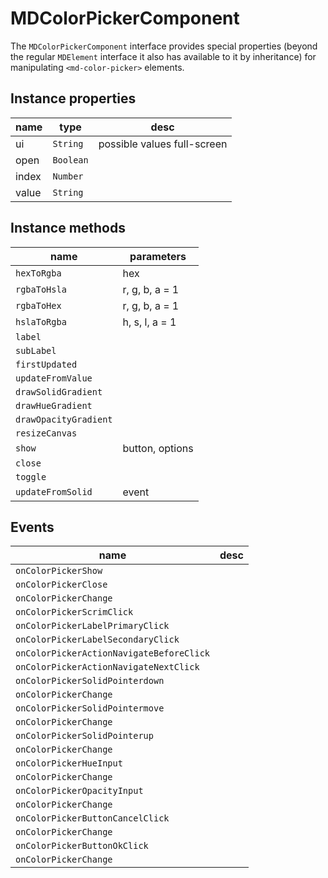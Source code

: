 # MDColorPickerComponent
The `MDColorPickerComponent` interface provides special properties (beyond the regular `MDElement` interface it also has available to it by inheritance) for manipulating `<md-color-picker>` elements.

## Instance properties

name|type|desc
---|---|---
ui|`String`|possible values full-screen
open|`Boolean`|
index|`Number`|
value|`String`|

## Instance methods

name|parameters
---|---
`hexToRgba`|hex
`rgbaToHsla`|r, g, b, a = 1
`rgbaToHex`|r, g, b, a = 1
`hslaToRgba`|h, s, l, a = 1
`label`|
`subLabel`|
`firstUpdated`|
`updateFromValue`|
`drawSolidGradient`|
`drawHueGradient`|
`drawOpacityGradient`|
`resizeCanvas`|
`show`|button, options
`close`|
`toggle`|
`updateFromSolid`|event

## Events

name|desc
---|---
`onColorPickerShow`|
`onColorPickerClose`|
`onColorPickerChange`|
`onColorPickerScrimClick`|
`onColorPickerLabelPrimaryClick`|
`onColorPickerLabelSecondaryClick`|
`onColorPickerActionNavigateBeforeClick`|
`onColorPickerActionNavigateNextClick`|
`onColorPickerSolidPointerdown`|
`onColorPickerChange`|
`onColorPickerSolidPointermove`|
`onColorPickerChange`|
`onColorPickerSolidPointerup`|
`onColorPickerChange`|
`onColorPickerHueInput`|
`onColorPickerChange`|
`onColorPickerOpacityInput`|
`onColorPickerChange`|
`onColorPickerButtonCancelClick`|
`onColorPickerChange`|
`onColorPickerButtonOkClick`|
`onColorPickerChange`|
